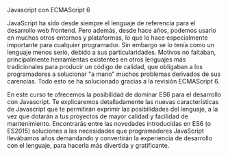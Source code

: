 Javascript con ECMAScript 6

JavaScript ha sido desde siempre el lenguaje de referencia para el desarrollo web frontend. Pero además, desde hace años, podemos usarlo en muchos otros entornos y plataformas, lo que lo hace especialmente importante para cualquier programador. Sin embargo se lo tenía como un lenguaje menos serio, debido a sus particularidades. Motivos no faltaban, principalmente herramientas existentes en otros lenguajes más tradicionales para producir un código de calidad, que obligaban a los programadores a solucionar "a mano" muchos problemas derivados de sus carencias. Todo esto se ha solucionado gracias a la revisión ECMAScript 6.

En este curso te ofrecemos la posibilidad de dominar ES6 para el desarrollo con Javascript. Te explicaremos detalladamente las nuevas características de Javascript que te permitirán exprimir las posibilidades del lenguaje, a la vez que dotarán a tus proyectos de mayor calidad y facilidad de mantenimiento. Encontrarás entre las novedades introducidas en ES6 (o ES2015) soluciones a las necesidades que programadores JavaScript llevábamos años demandando y convertirán la experiencia de desarrollo con el lenguaje, para hacerla más divertida y gratificante.